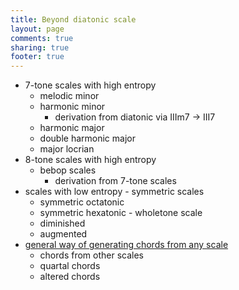 ```yaml
---
title: Beyond diatonic scale
layout: page
comments: true
sharing: true
footer: true
---
```


- 7-tone scales with high entropy
	- melodic minor
	- harmonic minor
		- derivation from diatonic via IIIm7 -> III7
	- harmonic major
	- double harmonic major
	- major locrian
- 8-tone scales with high entropy
	- bebop scales
		- derivation from 7-tone scales
- scales with low entropy - symmetric scales
	- symmetric octatonic
	- symmetric hexatonic - wholetone scale
	- diminished
	- augmented
- [general way of generating chords from any scale](/blog/2012/generating-chords-the-math-behind/)
	- chords from other scales
	- quartal chords
	- altered chords